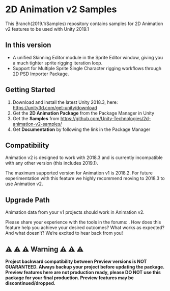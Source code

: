 # 2D Animation v2 Samples
This Branch(2019.1/Samples) repository contains samples for 2D Animation v2 features to be used with Unity 2019.1

## In this version
* A unified Skinning Editor module in the Sprite Editor window, giving you a much tighter sprite rigging iteration loop.
* Support for Multiple Sprite Single Character rigging workflows through 2D PSD Importer Package.

## Getting Started
1. Download and install the latest Unity 2018.3, here: https://unity3d.com/get-unity/download
2. Get the **2D Animation Package** from the Package Manager in Unity
3. Get the **Samples** from https://github.com/Unity-Technologies/2d-animation-v2-samples/
4. Get **Documentation** by following the link in the Package Manager

## Compatibility
Animation v2 is designed to work with 2018.3 and is currently incompatible with any other version (this includes 2019.1).

The maximum supported version for Animation v1 is 2018.2. For future experimentation with this feature we highly recommend moving to 2018.3 to use Animation v2.

## Upgrade Path
Animation data from your v1 projects should work in Animation v2.

Please share your experience with the tools in the forums: . How does this feature help you achieve your desired outcomes? What works as expected? And what doesn’t? We’re excited to hear back from you! 


## :warning: :warning: :warning: Warning :warning: :warning: :warning:
**Project backward compatibility between Preview versions is NOT GUARANTEED. Always backup your project before updating the package. Preview features here are not production ready, please DO NOT use this package for your final production. Preview features may be discontinued/dropped.**

